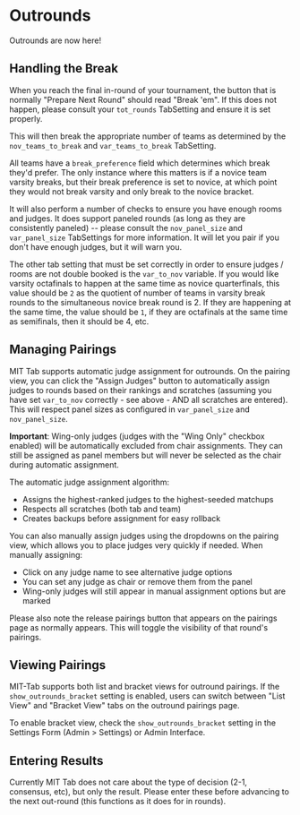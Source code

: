 # Outrounds

Outrounds are now here!

## Handling the Break

When you reach the final in-round of your tournament, the button that is normally "Prepare Next Round" should read "Break 'em".  If this does not happen, please consult your `tot_rounds` TabSetting and ensure it is set properly.

This will then break the appropriate number of teams as determined by the `nov_teams_to_break` and `var_teams_to_break` TabSetting.

All teams have a `break_preference` field which determines which break they'd prefer.  The only instance where this matters is if a novice team varsity breaks, but their break preference is set to novice, at which point they would not break varsity and only break to the novice bracket.

It will also perform a number of checks to ensure you have enough rooms and judges.  It does support paneled rounds (as long as they are consistently paneled) -- please consult the `nov_panel_size` and `var_panel_size` TabSettings for more information.  It will let you pair if you don't have enough judges, but it will warn you.

The other tab setting that must be set correctly in order to ensure judges / rooms are not double booked is the `var_to_nov` variable.  If you would like varsity octafinals to happen at the same time as novice quarterfinals, this value should be `2` as the quotient of number of teams in varsity break rounds to the simultaneous novice break round is 2.  If they are happening at the same time, the value should be `1`, if they are octafinals at the same time as semifinals, then it should be 4, etc.

## Managing Pairings

MIT Tab supports automatic judge assignment for outrounds. On the pairing view, you can click the "Assign Judges" button to automatically assign judges to rounds based on their rankings and scratches (assuming you have set `var_to_nov` correctly - see above - AND all scratches are entered). This will respect panel sizes as configured in `var_panel_size` and `nov_panel_size`.

**Important**: Wing-only judges (judges with the "Wing Only" checkbox enabled) will be automatically excluded from chair assignments. They can still be assigned as panel members but will never be selected as the chair during automatic assignment.

The automatic judge assignment algorithm:
- Assigns the highest-ranked judges to the highest-seeded matchups
- Respects all scratches (both tab and team)
- Creates backups before assignment for easy rollback

You can also manually assign judges using the dropdowns on the pairing view, which allows you to place judges very quickly if needed. When manually assigning:
- Click on any judge name to see alternative judge options
- You can set any judge as chair or remove them from the panel
- Wing-only judges will still appear in manual assignment options but are marked

Please also note the release pairings button that appears on the pairings page as normally appears.  This will toggle the visibility of that round's pairings.

## Viewing Pairings

MIT-Tab supports both list and bracket views for outround pairings. If the `show_outrounds_bracket` setting is enabled, users can switch between "List View" and "Bracket View" tabs on the outround pairings page. 

To enable bracket view, check the `show_outrounds_bracket` setting in the Settings Form (Admin > Settings) or Admin Interface.

## Entering Results

Currently MIT Tab does not care about the type of decision (2-1, consensus, etc), but only the result.  Please enter these before advancing to the next out-round (this functions as it does for in rounds).
